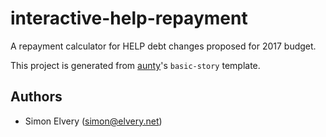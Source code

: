 interactive-help-repayment
==========================

A repayment calculator for HELP debt changes proposed for 2017 budget.

This project is generated from [aunty](https://github.com/abcnews/aunty)'s `basic-story` template.

Authors
-------

-	Simon Elvery ([simon@elvery.net](mailto:simon@elvery.net)\)
